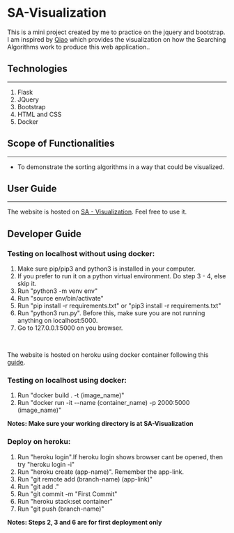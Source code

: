 # SA-Visualization
This is a mini project created by me to practice on the jquery and bootstrap.
I am inspired by <a class="font-weight-bolder" href="http://qiao.github.io/PathFinding.js/visual/">Qiao</a> which provides the visualization on how the Searching Algorithms work to produce this web application..

## Technologies
---
1) Flask
2) JQuery
3) Bootstrap
4) HTML and CSS
5) Docker

## Scope of Functionalities
---
- To demonstrate the sorting algorithms in a way that could be visualized.

## User Guide
---
The website is hosted on <a class="font-weight-bolder" href="https://sa-visualization.herokuapp.com/">SA - Visualization</a>. Feel free to use it.

## Developer Guide

### Testing on localhost without using docker: 

1) Make sure pip/pip3 and python3 is installed in your computer.
2) If you prefer to run it on a python virtual environment. Do step 3 - 4, else skip it.
3) Run "python3 -m venv env"
4) Run "source env/bin/activate"
5) Run "pip install -r requirements.txt" or "pip3 install -r requirements.txt"
6) Run "python3 run.py". Before this, make sure you are not running anything on localhost:5000.
7) Go to 127.0.0.1:5000 on you browser.
</br>

The website is hosted on heroku using docker container following this 
<a href="https://dev.to/erenaspire7/deploying-a-dockerized-flask-app-to-heroku-5h7j">guide</a>.

### Testing on localhost using docker: 

1) Run "docker build . -t (image_name)"
2) Run "docker run -it --name (container_name) -p 2000:5000 (image_name)"

**Notes: Make sure your working directory is at SA-Visualization**

### Deploy on heroku:

1) Run "heroku login".If heroku login shows browser cant be opened, then try "heroku login -i"
2) Run "heroku create (app-name)". Remember the app-link.
3) Run "git remote add (branch-name) (app-link)"
4) Run "git add ."
5) Run "git commit -m "First Commit"
6) Run "heroku stack:set container"
7) Run "git push (branch-name)"

**Notes: Steps 2, 3 and 6 are for first deployment only**